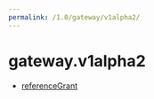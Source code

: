 ```yaml
---
permalink: /1.0/gateway/v1alpha2/
---
```


# gateway.v1alpha2



* [referenceGrant](referenceGrant.md)